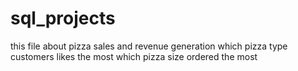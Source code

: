 # sql_projects

this file about pizza sales and revenue generation 
which pizza type customers likes the most
which pizza size ordered the most
